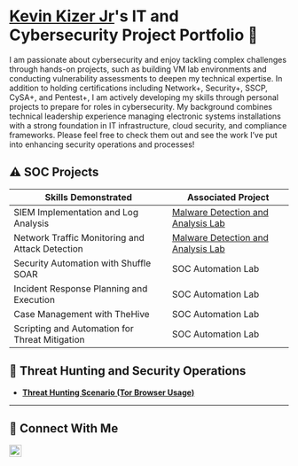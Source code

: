 # <a href="https://www.linkedin.com/in/kevinkizerjr/">Kevin Kizer Jr</a>'s IT and Cybersecurity Project Portfolio 🔐

I am passionate about cybersecurity and enjoy tackling complex challenges through hands-on projects, such as building VM lab environments and conducting vulnerability assessments to deepen my technical expertise. In addition to holding certifications including Network+, Security+, SSCP, CySA+, and Pentest+, I am actively developing my skills through personal projects to prepare for roles in cybersecurity. My background combines technical leadership experience managing electronic systems installations with a strong foundation in IT infrastructure, cloud security, and compliance frameworks. Please feel free to check them out and see the work I’ve put into enhancing security operations and processes!


## ⚠️ SOC Projects

| Skills Demonstrated                           | Associated Project         |
|-----------------------------------------------|----------------------------|
| SIEM Implementation and Log Analysis          | <a href="https://github.com/ryptods/Malware_Detection_and_Analysis_Lab/tree/main">Malware Detection and Analysis Lab</a>|
| Network Traffic Monitoring and Attack Detection | <a href="https://github.com/ryptods/Malware_Detection_and_Analysis_Lab/tree/main">Malware Detection and Analysis Lab</a>|
| Security Automation with Shuffle SOAR         | SOC Automation Lab|
| Incident Response Planning and Execution      | SOC Automation Lab|
| Case Management with TheHive                  | SOC Automation Lab|
| Scripting and Automation for Threat Mitigation | SOC Automation Lab|

## 🚨 Threat Hunting and Security Operations

- **[Threat Hunting Scenario (Tor Browser Usage)](https://github.com/joshmadakor0/threat-hunting-scenario-tor)**

<hr/>

## 🤳 Connect With Me

[<img align="left" alt="___________ | LinkedIn" width="22px" src="https://cdn.jsdelivr.net/npm/simple-icons@v3/icons/linkedin.svg" />][linkedin]

[linkedin]: https://linkedin.com/in/___________

<!--
<img width="35" alt="image" src="https://github.com/user-attachments/assets/2f41c7cd-5ea8-4475-b451-a37161b6c3fb"> 
<img width="35" alt="image" src="https://github.com/user-attachments/assets/77649969-9910-4994-8b96-74a116cfb2a8">
-->
